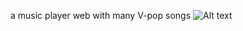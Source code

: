a music player web with many V-pop songs 
![Alt text]( https://scontent.fhan4-3.fna.fbcdn.net/v/t1.15752-9/328031539_909034273464831_6975808229105945214_n.png?_nc_cat=100&ccb=1-7&_nc_sid=ae9488&_nc_ohc=WTvmQJX184AAX-KgA1U&_nc_ht=scontent.fhan4-3.fna&oh=03_AdS4gSvZx2AqhWzqQJbvB9xGmT1U8ABvz2pvCWpTl7uouA&oe=63FD6D18 "Optional title")